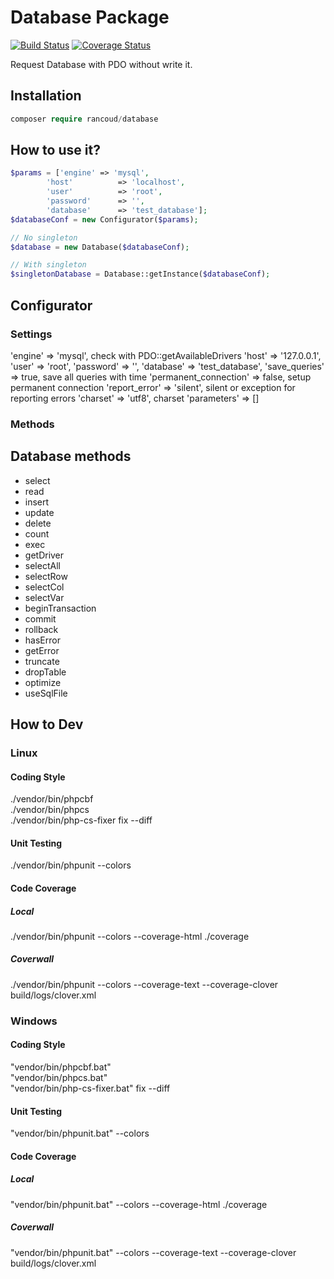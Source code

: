 # Database Package

[![Build Status](https://travis-ci.org/rancoud/Database.svg?branch=master)](https://travis-ci.org/rancoud/Database) [![Coverage Status](https://coveralls.io/repos/github/rancoud/Database/badge.svg?branch=master)](https://coveralls.io/github/rancoud/Database?branch=master)

Request Database with PDO without write it.  

## Installation
```php
composer require rancoud/database
```

## How to use it?
```php
$params = ['engine' => 'mysql',
        'host'          => 'localhost',
        'user'          => 'root',
        'password'      => '',
        'database'      => 'test_database'];
$databaseConf = new Configurator($params);

// No singleton
$database = new Database($databaseConf);

// With singleton
$singletonDatabase = Database::getInstance($databaseConf);
```

## Configurator
### Settings
'engine' => 'mysql', check with PDO::getAvailableDrivers
'host'          => '127.0.0.1',
'user'          => 'root',
'password'      => '',
'database'      => 'test_database',
'save_queries'  => true, save all queries with time
'permanent_connection' => false, setup permanent connection
'report_error'  => 'silent', silent or exception for reporting errors
'charset'       => 'utf8', charset
'parameters'    => []

### Methods

## Database methods
* select  
* read  
* insert  
* update  
* delete  
* count  
* exec  
* getDriver  
* selectAll  
* selectRow  
* selectCol  
* selectVar  
* beginTransaction  
* commit  
* rollback  
* hasError  
* getError  
* truncate  
* dropTable  
* optimize  
* useSqlFile  

## How to Dev
### Linux
#### Coding Style
./vendor/bin/phpcbf  
./vendor/bin/phpcs  
./vendor/bin/php-cs-fixer fix --diff  

#### Unit Testing
./vendor/bin/phpunit --colors  

#### Code Coverage
##### Local
./vendor/bin/phpunit --colors --coverage-html ./coverage
##### Coverwall
./vendor/bin/phpunit --colors --coverage-text --coverage-clover build/logs/clover.xml  

### Windows
#### Coding Style
"vendor/bin/phpcbf.bat"  
"vendor/bin/phpcs.bat"  
"vendor/bin/php-cs-fixer.bat" fix --diff   

#### Unit Testing
"vendor/bin/phpunit.bat" --colors  
  
#### Code Coverage
##### Local
"vendor/bin/phpunit.bat" --colors --coverage-html ./coverage

##### Coverwall
"vendor/bin/phpunit.bat" --colors --coverage-text --coverage-clover build/logs/clover.xml  